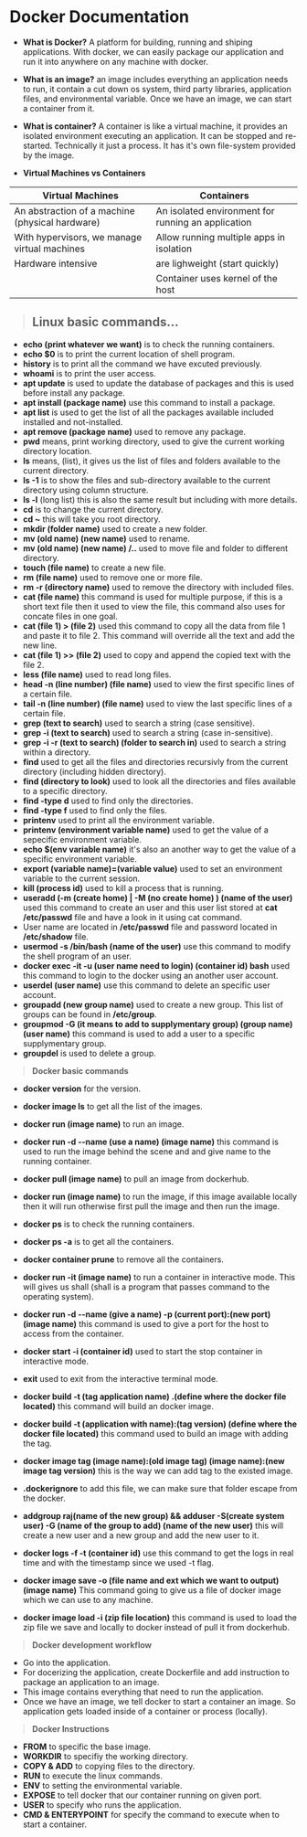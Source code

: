 # **Docker Documentation**

* **What is Docker?** A platform for building, running and shiping applications. With docker, we can easily package our application and run it into anywhere on any machine with docker.

* **What is an image?** an image includes everything an application needs to run, it contain a cut down os system, third party libraries, application files, and environmental variable. Once we have an image, we can start a container from it.

* **What is container?** A container is like a virtual machine, it provides an isolated environment executing an application. It can be stopped and re-started. Technically it just a process. It has it's own file-system provided by the image.

* **Virtual Machines vs Containers**

| Virtual Machines      | Containers |
| -----------  | -----------   |
| An abstraction of a machine (physical hardware) | An isolated environment for running an application |
| With hypervisors, we manage virtual machines      | Allow running multiple apps in isolation |
| Hardware intensive      | are lighweight (start quickly)          |
| | Container uses kernel of the host |

> ## **Linux basic commands...**

* **echo (print whatever we want)** is to check the running containers.
* **echo $0** is to print the current location of shell program.
* **history** is to print all the command we have excuted previously.
* **whoami** is to print the user access.
* **apt update** is used to update the database of packages and this is used before install any package.
* **apt install (package name)** use this command to install a package.
* **apt list** is used to get the list of all the packages available included installed and not-installed.
* **apt remove (package name)** used to remove any package.
* **pwd** means, print working directory, used to give the current working directory location.
* **ls** means, (list), it gives us the list of files and folders available to the current directory.
* **ls -1** is to show the files and sub-directory available to the current directory using column structure.
* **ls -l** (long list) this is also the same result but including with more details.
* **cd** is to change the current directory.
* **cd ~** this will take you root directory.
* **mkdir (folder name)** used to create a new folder.
* **mv (old name) (new name)** used to rename.
* **mv (old name) (new name) /..** used to move file and folder to different directory.
* **touch (file name)** to create a new file.
* **rm (file name)** used to remove one or more file.
* **rm -r (directory name)** used to remove the directory with included files.
* **cat (file name)** this command is used for multiple purpose, if this is a short text file then it used to view the file, this command also uses for concate files in one goal.
* **cat (file 1) > (file 2)** used this command to copy all the data from file 1 and paste it to file 2. This command will override all the text and add the new line.
* **cat (file 1) >> (file 2)** used to copy and append the copied text with the file 2.
* **less (file name)** used to read long files.
* **head -n (line number) (file name)** used to view the first specific lines of a certain file.
* **tail -n (line number) (file name)** used to view the last specific lines of a certain file.
* **grep (text to search)** used to search a string (case sensitive).
* **grep -i (text to search)** used to search a string (case in-sensitive).
* **grep -i -r (text to search) (folder to search in)** used to search a string within a directory.
* **find** used to get all the files and directories recursivly from the current directory (including hidden directory).
* **find (directory to look)** used to look all the directories and files available to a specific directory.
* **find -type d** used to find only the directories.
* **find -type f** used to find only the files.
* **printenv** used to print all the environment variable.
* **printenv (environment variable name)** used to get the value of a sepecific environment variable.
* **echo $(env variable name)** it's also an another way to get the value of a specific environment variable.
* **export (variable name)=(variable value)** used to set an environment variable to the current session.
* **kill (process id)** used to kill a process that is running.
* **useradd (-m (create home) | -M (no create home) ) (name of the user)** used this command to create an user and this user list stored at **cat /etc/passwd** file and have a look in it using cat command.
* User name are located in **/etc/passwd** file and password located in **/etc/shadow** file.
* **usermod -s /bin/bash (name of the user)** use this command to modify the shell program of an user.
* **docker exec -it -u (user name need to login) (container id) bash** used this command to login to the docker using an another user account.
* **userdel (user name)** use this command to delete an specific user account.
* **groupadd (new group name)** used to create a new group. This list of groups can be found in **/etc/group**.
* **groupmod -G (it means to add to supplymentary group) (group name) (user name)** this command is used to add a user to a specific supplymentary group.
* **groupdel** is used to delete a group.

> **Docker basic commands**

* **docker version** for the version.
* **docker image ls** to get all the list of the images.
* **docker run (image name)** to run an image.
* **docker run -d --name (use a name) (image name)** this command is used to run the image behind the scene and and give name to the running container.
* **docker pull (image name)** to pull an image from dockerhub.
* **docker run (image name)** to run the image, if this image available locally then it will run otherwise first pull the image and then run the image.
* **docker ps** is to check the running containers.
* **docker ps -a** is to get all the containers.
* **docker container prune** to remove all the containers.
* **docker run -it (image name)** to run a container in interactive mode. This will gives us shall (shall is a program that passes command to the operating system).
* **docker run -d --name (give a name) -p (current port):(new port) (image name)** this command is used to give a port for the host to access from the container.
* **docker start -i (container id)** used to start the stop container in interactive mode.
* **exit** used to exit from the interactive terminal mode.
* **docker build -t (tag application name) .(define where the docker file located)** this command will build an docker image.
* **docker build -t (application with name):(tag version) (define where the docker file located)** this command used to build an image with adding the tag.
* **docker image tag (image name):(old image tag) (image name):(new image tag version)** this is the way we can add tag to the existed image.
* **.dockerignore** to add this file, we can make sure that folder escape from the docker.
* **addgroup raj(name of the new group) && adduser -S(create system user) -G (name of the group to add) (name of the new user)** this will create a new user and a new group and add the new user to it.
* **docker logs -f -t (container id)** use this command to get the logs in real time and with the timestamp since we used -t flag.

* **docker image save -o (file name and ext which we want to output) (image name)** This command going to give us a file of docker image which we can use to any machine.

* **docker image load -i (zip file location)** this command is used to load the zip file we save and locally to docker instead of pull it from dockerhub.

> **Docker development workflow**

* Go into the application.
* For docerizing the application, create Dockerfile and add instruction to package an application to an image.
* This image contains everything that need to run the application.
* Once we have an image, we tell docker to start a container an image. So application gets loaded inside of a container or process (locally).

> **Docker Instructions**

* **FROM** to specific the base image.
* **WORKDIR** to specifiy the working directory.
* **COPY & ADD** to copying files to the directory.
* **RUN** to execute the linux commands.
* **ENV** to setting the environmental variable.
* **EXPOSE** to tell docker that our container running on given port.
* **USER** to specify who runs the application.
* **CMD & ENTERYPOINT** for specify the command to execute when to start a container.
